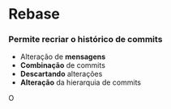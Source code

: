 # Rebase
### Permite recriar o histórico de commits
- Alteração de **mensagens**
- **Combinação** de commits
- **Descartando** alterações
- **Alteração** da hierarquia de commits

O 
<!--stackedit_data:
eyJoaXN0b3J5IjpbNTk3NTYzNzQ2LDE2NTU1MDkxNzFdfQ==
-->